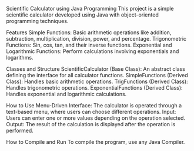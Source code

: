 Scientific Calculator using Java Programming
This project is a simple scientific calculator developed using Java with object-oriented programming techniques.

Features
Simple Functions: Basic arithmetic operations like addition, subtraction, multiplication, division, power, and percentage. Trigonometric Functions: Sin, cos, tan, and their inverse functions. Exponential and Logarithmic Functions: Perform calculations involving exponentials and logarithms.

Classes and Structure
ScientificCalculator (Base Class): An abstract class defining the interface for all calculator functions. SimpleFunctions (Derived Class): Handles basic arithmetic operations. TrigFunctions (Derived Class): Handles trigonometric operations. ExponentialFunctions (Derived Class): Handles exponential and logarithmic calculations.

How to Use
Menu-Driven Interface: The calculator is operated through a text-based menu, where users can choose different operations. Input: Users can enter one or more values depending on the operation selected. Output: The result of the calculation is displayed after the operation is performed.

How to Compile and Run
To compile the program, use any Java Compiler.
